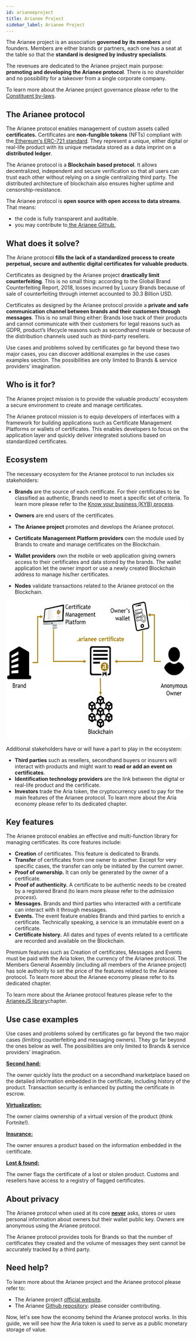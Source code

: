 ```yaml
---
id: arianeeproject
title: Arianee Project
sidebar_label: Arianee Project
---
```




The Arianee project is an association **governed by its members** and founders. Members are either brands or partners, each one has a seat at the table so that the **standard is designed by industry specialists**.

 

The revenues are dedicated to the Arianee project main purpose: **promoting and developing the Arianee protocol**. There is no shareholder and no possibility for a takeover from a single corporate company.

To learn more about the Arianee project governance please refer to the[ Constituent by-laws](https://drive.google.com/file/d/1BiLiBNzg6Z9bJ6QoP0naFsIq6L5sRj8Y/view?usp=sharing).


## **The Arianee protocol**

The Arianee protocol enables management of custom assets called **certificates.** Certificates are **non-fungible tokens** (NFTs) compliant with the[ Ethereum's ERC-721 standard](https://github.com/ethereum/EIPs/blob/master/EIPS/eip-721.md). They represent a unique, either digital or real-life product with its unique metadata stored as a data imprint on a **distributed ledger**.

 

The Arianee protocol is a **Blockchain based protocol**. It allows decentralized, independent and secure verification so that all users can trust each other without relying on a single centralizing third party. The distributed architecture of blockchain also ensures higher uptime and censorship-resistance.

 

The Arianee protocol is **open source with open access to data streams**. That means:



*    the code is fully transparent and auditable.
*   you may contribute to[ the Arianee Github.](https://github.com/Arianee/ArianeeMaster)

## **What does it solve?**


The Ariane protocol **fills the lack of a standardized process to create perpetual, secure and authentic digital certificates for valuable products**.

 

Certificates as designed by the Arianee project **drastically limit counterfeiting**. This is no small thing: according to the Global Brand Counterfeiting Report, 2018, losses incurred by Luxury Brands because of sale of counterfeiting through internet accounted to 30.3 Billion USD.

 

Certificates as designed by the Arianee protocol provide a **private and safe communication channel between brands and their customers through messages**. This is no small thing either: Brands lose track of their products and cannot communicate with their customers for legal reasons such as GDPR, product’s lifecycle reasons such as secondhand resale or because of the distribution channels used such as third-party resellers.

 

Use cases and problems solved by certificates go far beyond these two major cases, you can discover additional examples in the use cases examples section. The possibilities are only limited to Brands & service providers’ imagination.


## **Who is it for?**

The Arianee project mission is to provide the valuable products’ ecosystem a secure environment to create and manage certificates.

The Arianee protocol mission is to equip developers of interfaces with a framework for building applications such as Certificate Management Platforms or wallets of certificates. This enables developers to focus on the application layer and quickly deliver integrated solutions based on standardized certificates.


## **Ecosystem**

The necessary ecosystem for the Arianee protocol to run includes six stakeholders:

 



* **Brands** are the source of each certificate. For their certificates to be classified as authentic, Brands need to meet a specific set of criteria. To learn more please refer to the [Know your business (KYB) process](KYBprocess).

* **Owners** are end users of the certificates.

* **The Arianee project** promotes and develops the Arianee protocol.

* **Certificate Management Platform providers** own the module used by Brands to create and manage certificates on the Blockchain.

* **Wallet providers** own the mobile or web application giving owners access to their certificates and data stored by the brands. The wallet application let the owner import or use a newly created Blockchain address to manage his/her certificates.

* **Nodes** validate transactions related to the Arianee protocol on the Blockchain. 

  

<img src="../img/arianeenetwork.png" alt="Ecosystem"
	title="Ecosystem core" width="600" height="380" />


Additional stakeholders have or will have a part to play in the ecosystem:

 



*   **Third parties** such as resellers, secondhand buyers or insurers will interact with products and might want to **read or add an event on certificates**.
*   **Identification technology providers** are the link between the digital or real-life product and the certificate.
*   **Investors** trade the Aria token, the cryptocurrency used to pay for the main features of the Arianee protocol. To learn more about the Aria economy please refer to its dedicated chapter.

## **Key features**


The Arianee protocol enables an effective and multi-function library for managing certificates. Its core features include:

 



*   **Creation** of certificates. This feature is dedicated to Brands.
*   **Transfer** of certificates from one owner to another. Except for very specific cases, the transfer can only be initiated by the current owner.
*   **Proof of ownership.** It can only be generated by the owner of a certificate.
*   **Proof of authenticity.** A certificate to be authentic needs to be created by a registered Brand (to learn more please refer to the _admission process_). 
*   **Messages.** Brands and third parties who interacted with a certificate can interact with it through messages.
*   **Events.** The event feature enables Brands and third parties to enrich a certificate. Technically speaking, a service is an immutable event on a certificate.
*   **Certificate history.** All dates and types of events related to a certificate are recorded and available on the Blockchain.

Premium features such as Creation of certificates, Messages and Events must be paid with the Aria token, the currency of the Arianee protocol. The Members General Assembly (including all members of the Arianee project) has sole authority to set the price of the features related to the Arianee protocol. To learn more about the Arianee economy please refer to its dedicated chapter.

To learn more about the Arianee protocol features please refer to the [ArianeeJS library](ArianeeJS)chapter.


## **Use case examples**

Use cases and problems solved by certificates go far beyond the two major cases (limiting counterfeiting and messaging owners). They go far beyond the ones below as well. The possibilities are only limited to Brands & service providers’ imagination.

 

**<span style="text-decoration:underline;">Second hand:</span>**

The owner quickly lists the product on a secondhand marketplace based on the detailed information embedded in the certificate, including history of the product. Transaction security is enhanced by putting the certificate in escrow.

 

**<span style="text-decoration:underline;">Virtualization:</span>**

The owner claims ownership of a virtual version of the product (think Fortnite!).

**<span style="text-decoration:underline;"> </span>**

**<span style="text-decoration:underline;">Insurance:</span>**

The owner ensures a product based on the information embedded in the certificate.

 

**<span style="text-decoration:underline;">Lost & found:</span>**

The owner flags the certificate of a lost or stolen product. Customs and resellers have access to a registry of flagged certificates.


## **About privacy**

The Arianee protocol when used at its core **<span style="text-decoration:underline;">never</span>** asks, stores or uses personal information about owners but their wallet public key. Owners are anonymous using the Arianee protocol.

 

The Arianee protocol provides tools for Brands so that the number of certificates they created and the volume of messages they sent cannot be accurately tracked by a third party.


## **Need help?**

To learn more about the Arianee project and the Arianee protocol please refer to:



*   The Arianee project [official website](https://www.arianee.org/).
*   The Arianee [Github repository](https://github.com/Arianee): please consider contributing.

Now, let's see how the economy behind the Arianee protocol works. In this guide, we will see how the Aria token is used to serve as a public monetary storage of value.

